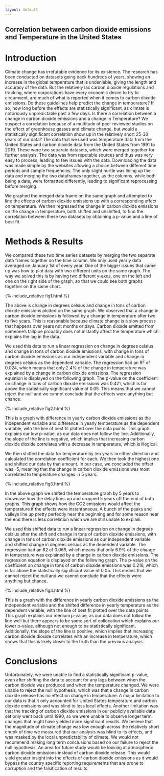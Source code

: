 ```yaml
---
layout: default
---
```

## Correlation between carbon dioxide  emissions and Temperature in the United States


# Introduction

Climate change has irrefutable evidence for its existence. The research has been conducted on datasets going back hundreds of years, showing an increase in the global temperature that is undeniable, giving the length and accuracy of the data. But the relatively lax carbon dioxide regulations and tracking, where corporations have every economic desire to try to circumvent, are much of what is reported when it comes to carbon dioxide emissions. Do these guidelines help predict the change in temperature? If so, how long before the effects are statistically significant, as climate is notoriously unpredictable past a few days. 
Is there a correlation between a change in carbon dioxide emissions and a change in  Temperature? We suspect a correlation because of a multitude of peer reviewed studies on the effect of greenhouse gasses and climate change, but would a statistically significant correlation show up in the relatively short 25-30 years of our data? 
 The data that we used was temperature data from the United States and carbon dioxide data from the United States from 1991 to 2019. These were two separate datasets, which were merged together for further analysis. The data was from reputable sources and thus was very easy to process, leading to few issues with the data. Downloading the data was made simple by the websites allowing a choice between different time periods and sample frequencies. The only slight hurtle was lining up the data and merging the two dataframes together, as the columns, while both being a date, were formatted differently, leading to significant reprocessing before merging. 

We graphed the merged data frame on the same graph and attempted to line the effects of carbon dioxide emissions up with a corresponding effect on temperature. We then regressed the change in carbon dioxide emissions on the change in temperature, both shifted and unshifted, to find the correlation between these two datasets by obtaining a p-value and a line of best fit. 


# Methods & Results

We compared these two time series datasets by merging the two separate data frames together on the time column. We only used yearly data averaged on January 1st of every year. One of the bigger issues that came up was how to plot data with two different units on the same graph. The way we solved this is by having two different y-axes, one on the left and one on the right side of the graph, so that we could see both graphs together on the same chart. 


{% include_relative fig1.html %}

The above is change in degrees celsius and change in tons of carbon dioxide emissions plotted on the same graph. We observed that a change in carbon dioxide emissions is followed by a change in temperature after two to five years. This is reasonable because climate change is a slow process that happens over years not months or days. Carbon dioxide  emitted from someone’s tailpipe probably does not instantly affect the temperature which explains the lag in the data. 


We used this data to run a linear regression on change in degrees celsius and change in tons of carbon dioxide emissions, with change in tons of carbon dioxide emissions as our independent variable and change in degrees celsius as the dependent variable. The regression had an R<sup>2</sup> of 0.024, which means that only 2.4% of the change in temperature was explained by a change in carbon dioxide emissions. The regression equation is displayed on the following graph. The p-value on the coefficient on change in tons of carbon dioxide emissions was 0.421, which is far above the statistically significant value of 0.05. This means that we cannot reject the null and we cannot conclude that the effects were anything but chance. 


{% include_relative fig2.html %}

This is a graph with difference in yearly carbon dioxide emissions as the independent variable and difference in yearly temperature as the dependent variable, with the line of best fit plotted over the data points. This graph explains our low p-value, as our data does not follow the line. Additionally, the slope of the line is negative, which implies that increasing carbon dioxide dioxide correlates with a decrease in temperature, which is illogical.

We then shifted the data for temperature by ten years in either direction and calculated the correlation coefficient for each. We then took the highest one and shifted our data by that amount. In our case, we concluded the offset was -5, meaning that the change in carbon dioxide emissions was most correlated to temperature changes in 5 years. 

{% include_relative fig3.html %}

In the above graph we shifted the temperature graph by 5 years to showcase how the delay lines up and dropped 5 years off the end of both graphs. This graph shows how the CO2 emissions would affect the temperature if the effects were instantaneous. A bunch of the peaks and valleys line up pretty perfectly near the beginning and for some reason near the end there is less correlation which we are still unable to explain. 


We used this shifted data to run a linear regression on change in degrees celsius after the shift and change in tons of carbon dioxide emissions, with change in tons of carbon dioxide emissions as our independent variable and shifted change in degrees celsius as the dependent variable. The regression had an R2 of 0.069, which means that only 6.9% of the change in temperature was explained by a change in carbon dioxide emissions. The regression equation is displayed on the following graph. The p-value on the coefficient on change in tons of carbon dioxide emissions was 0.216, which is far above the statistically significant value of 0.05. This means that we cannot reject the null and we cannot conclude that the effects were anything but chance. 

{% include_relative fig4.html %}

This is a graph with the difference in yearly carbon dioxide emissions as the independent variable and the shifted difference in yearly temperature as the dependent variable, with the line of best fit plotted over the data points. This graph explains our medium p-value, as our data does not follow the line well but there appears to be some sort of collocation which explains our lower p-value, although not enough to be statistically significant. Additionally, the slope of the line is positive, which implies that increasing carbon dioxide dioxide correlates with an increase in temperature, which shows that this is likely closer to the truth than the previous analysis.


# Conclusions

Unfortunately, we were unable to find a statistically significant p-value, even after shifting the data to account for any lags between when the carbon dioxide  was produced and when the temperature changed. We were unable to reject the null hypothesis, which was that a change in carbon dioxide release has no effect on change in temperature. A major limitation to our data is that it only accounted for United States temperature and carbon dioxide  emissions and was blind to less local effects. Another limitation was that the tracking of carbon dioxide  emissions in our publicly available data set only went back until 1990, so we were unable to observe longer term changes that might have yielded more significant results. We believe that the magnitude of climate change was low enough across the relatively short chunk of time we measured that our analysis was blind to its effects, and was masked by the local unpredictability of climate. We would not recommend making long term conclusions based on our failure to reject the null hypothesis. 
An area for future study would be looking at atmospheric carbon dioxide emissions instead of carbon dioxide release. This would yield greater insight into the effects of carbon dioxide emissions as it would bypass the country specific reporting requirements that are prone to corruption and the falsification of results. 
